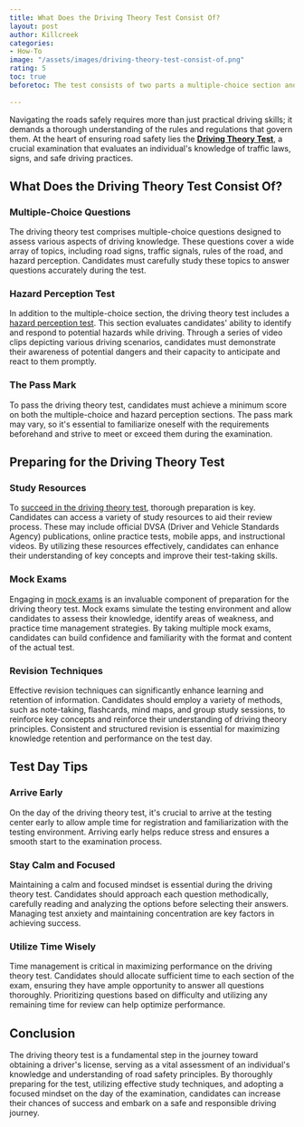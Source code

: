 ```yaml
---
title: What Does the Driving Theory Test Consist Of?
layout: post
author: Killcreek
categories:
- How-To
image: "/assets/images/driving-theory-test-consist-of.png"
rating: 5
toc: true
beforetoc: The test consists of two parts a multiple-choice section and a hazard perception test and Multiple-choice section
 
---
```




Navigating the roads safely requires more than just practical driving skills; it demands a thorough understanding of the rules and regulations that govern them. At the heart of ensuring road safety lies the **[Driving Theory Test](/)**, a crucial examination that evaluates an individual's knowledge of traffic laws, signs, and safe driving practices.

## What Does the Driving Theory Test Consist Of?

### Multiple-Choice Questions

The driving theory test comprises multiple-choice questions designed to assess various aspects of driving knowledge. These questions cover a wide array of topics, including road signs, traffic signals, rules of the road, and hazard perception. Candidates must carefully study these topics to answer questions accurately during the test.

### Hazard Perception Test

In addition to the multiple-choice section, the driving theory test includes a [hazard perception test](/hazard-perception-test/). This section evaluates candidates' ability to identify and respond to potential hazards while driving. Through a series of video clips depicting various driving scenarios, candidates must demonstrate their awareness of potential dangers and their capacity to anticipate and react to them promptly.

### The Pass Mark

To pass the driving theory test, candidates must achieve a minimum score on both the multiple-choice and hazard perception sections. The pass mark may vary, so it's essential to familiarize oneself with the requirements beforehand and strive to meet or exceed them during the examination.

## Preparing for the Driving Theory Test

### Study Resources

To [succeed in the driving theory test](/theory-test-essential-tips-for-success/), thorough preparation is key. Candidates can access a variety of study resources to aid their review process. These may include official DVSA (Driver and Vehicle Standards Agency) publications, online practice tests, mobile apps, and instructional videos. By utilizing these resources effectively, candidates can enhance their understanding of key concepts and improve their test-taking skills.

### Mock Exams

Engaging in [mock exams](/test/) is an invaluable component of preparation for the driving theory test. Mock exams simulate the testing environment and allow candidates to assess their knowledge, identify areas of weakness, and practice time management strategies. By taking multiple mock exams, candidates can build confidence and familiarity with the format and content of the actual test.

### Revision Techniques

Effective revision techniques can significantly enhance learning and retention of information. Candidates should employ a variety of methods, such as note-taking, flashcards, mind maps, and group study sessions, to reinforce key concepts and reinforce their understanding of driving theory principles. Consistent and structured revision is essential for maximizing knowledge retention and performance on the test day.

## Test Day Tips

### Arrive Early

On the day of the driving theory test, it's crucial to arrive at the testing center early to allow ample time for registration and familiarization with the testing environment. Arriving early helps reduce stress and ensures a smooth start to the examination process.

### Stay Calm and Focused

Maintaining a calm and focused mindset is essential during the driving theory test. Candidates should approach each question methodically, carefully reading and analyzing the options before selecting their answers. Managing test anxiety and maintaining concentration are key factors in achieving success.

### Utilize Time Wisely

Time management is critical in maximizing performance on the driving theory test. Candidates should allocate sufficient time to each section of the exam, ensuring they have ample opportunity to answer all questions thoroughly. Prioritizing questions based on difficulty and utilizing any remaining time for review can help optimize performance.

## Conclusion

The driving theory test is a fundamental step in the journey toward obtaining a driver's license, serving as a vital assessment of an individual's knowledge and understanding of road safety principles. By thoroughly preparing for the test, utilizing effective study techniques, and adopting a focused mindset on the day of the examination, candidates can increase their chances of success and embark on a safe and responsible driving journey.